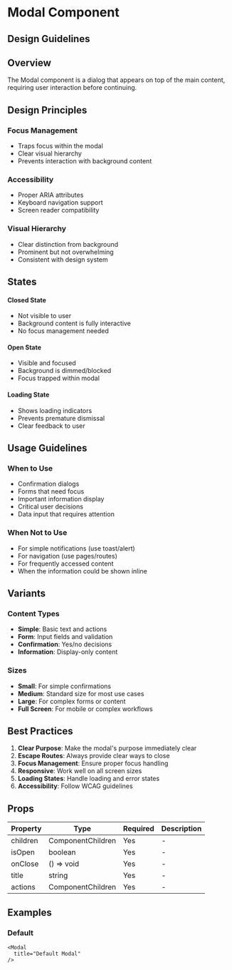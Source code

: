 # Modal Component

## Design Guidelines

## Overview
The Modal component is a dialog that appears on top of the main content, requiring user interaction before continuing.

## Design Principles

### Focus Management
- Traps focus within the modal
- Clear visual hierarchy
- Prevents interaction with background content

### Accessibility
- Proper ARIA attributes
- Keyboard navigation support
- Screen reader compatibility

### Visual Hierarchy
- Clear distinction from background
- Prominent but not overwhelming
- Consistent with design system

## States

#### Closed State
- Not visible to user
- Background content is fully interactive
- No focus management needed

#### Open State
- Visible and focused
- Background is dimmed/blocked
- Focus trapped within modal

#### Loading State
- Shows loading indicators
- Prevents premature dismissal
- Clear feedback to user

## Usage Guidelines

### When to Use
- Confirmation dialogs
- Forms that need focus
- Important information display
- Critical user decisions
- Data input that requires attention

### When Not to Use
- For simple notifications (use toast/alert)
- For navigation (use pages/routes)
- For frequently accessed content
- When the information could be shown inline

## Variants

### Content Types
- **Simple**: Basic text and actions
- **Form**: Input fields and validation
- **Confirmation**: Yes/no decisions
- **Information**: Display-only content

### Sizes
- **Small**: For simple confirmations
- **Medium**: Standard size for most use cases
- **Large**: For complex forms or content
- **Full Screen**: For mobile or complex workflows

## Best Practices

1. **Clear Purpose**: Make the modal's purpose immediately clear
2. **Escape Routes**: Always provide clear ways to close
3. **Focus Management**: Ensure proper focus handling
4. **Responsive**: Work well on all screen sizes
5. **Loading States**: Handle loading and error states
6. **Accessibility**: Follow WCAG guidelines

## Props

| Property | Type | Required | Description |
|----------|------|----------|-------------|
| children | ComponentChildren | Yes | - |
| isOpen | boolean | Yes | - |
| onClose | () => void | Yes | - |
| title | string | Yes | - |
| actions | ComponentChildren | Yes | - |

## Examples

### Default

```tsx
<Modal
  title="Default Modal"
/>
```

